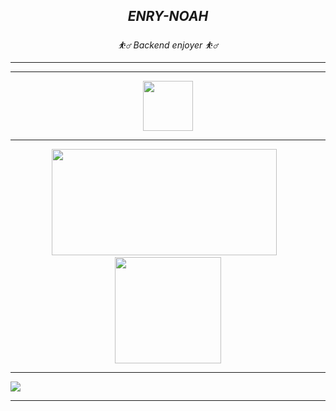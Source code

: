 <h2 align="center"><i>ENRY-NOAH</i></h1>
<p align="center"><i> ⛹️‍♂️ Backend  enjoyer ⛹️‍♂️</i></p>
<hr>

---

<p align="center">
<a href="https://discord.com/users/619866501666701333"><code><img src="https://discord.c99.nl/widget/theme-4/619866501666701333.png" height="80px"></code></a>

---

<div align="center">
<img src="https://github-readme-stats-git-masterrstaa-rickstaa.vercel.app/api/top-langs/?username=EnryNoah&theme=tokyonight&layout=compact&hide=css" width="360.6" height="170" />&nbsp;&nbsp;&nbsp;<img src="https://github-readme-stats-git-masterrstaa-rickstaa.vercel.app/api?username=EnryNoah&theme=tokyonight&show_icons=true" height="170" />
</div>

---

<img src="assets/anime_eye_cropped.gif"/>

---

